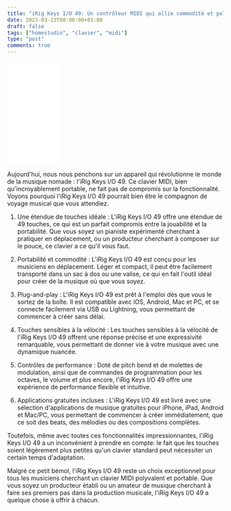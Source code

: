 ```yaml
---
title: "iRig Keys I/O 49: Un contrôleur MIDI qui allie commodité et polyvalence"
date: 2023-03-23T00:00:00+01:00
draft: false
tags: ["homestudio", "clavier", "midi"]
type: "post"
comments: true
---
```



<iframe sandbox="allow-popups allow-scripts allow-modals allow-forms allow-same-origin" style="width:120px;height:240px;" marginwidth="0" marginheight="0" scrolling="no" frameborder="0" src="//ws-eu.amazon-adsystem.com/widgets/q?ServiceVersion=20070822&OneJS=1&Operation=GetAdHtml&MarketPlace=FR&source=ss&ref=as_ss_li_til&ad_type=product_link&tracking_id=poolporg00-21&language=fr_FR&marketplace=amazon&region=FR&placement=B0754LKV94&asins=B0754LKV94&linkId=db3abbc57fc49b6f65a6aa8e9d8c8fa2&show_border=true&link_opens_in_new_window=true"></iframe>

Aujourd'hui, nous nous penchons sur un appareil qui révolutionne le monde de la musique nomade : l'iRig Keys I/O 49. Ce clavier MIDI, bien qu'incroyablement portable, ne fait pas de compromis sur la fonctionnalité. Voyons pourquoi l'iRig Keys I/O 49 pourrait bien être le compagnon de voyage musical que vous attendiez.

1. Une étendue de touches idéale : L'iRig Keys I/O 49 offre une étendue de 49 touches, ce qui est un parfait compromis entre la jouabilité et la portabilité. Que vous soyez un pianiste expérimenté cherchant à pratiquer en déplacement, ou un producteur cherchant à composer sur le pouce, ce clavier a ce qu'il vous faut.

2. Portabilité et commodité : L'iRig Keys I/O 49 est conçu pour les musiciens en déplacement. Léger et compact, il peut être facilement transporté dans un sac à dos ou une valise, ce qui en fait l'outil idéal pour créer de la musique où que vous soyez.

3. Plug-and-play : L'iRig Keys I/O 49 est prêt à l'emploi dès que vous le sortez de la boîte. Il est compatible avec iOS, Android, Mac et PC, et se connecte facilement via USB ou Lightning, vous permettant de commencer à créer sans délai.

4. Touches sensibles à la vélocité : Les touches sensibles à la vélocité de l'iRig Keys I/O 49 offrent une réponse précise et une expressivité remarquable, vous permettant de donner vie à votre musique avec une dynamique nuancée.

5. Contrôles de performance : Doté de pitch bend et de molettes de modulation, ainsi que de commandes de programmation pour les octaves, le volume et plus encore, l'iRig Keys I/O 49 offre une expérience de performance flexible et intuitive.

6. Applications gratuites incluses : L'iRig Keys I/O 49 est livré avec une sélection d'applications de musique gratuites pour iPhone, iPad, Android et Mac/PC, vous permettant de commencer à créer immédiatement, que ce soit des beats, des mélodies ou des compositions complètes.

Toutefois, même avec toutes ces fonctionnalités impressionnantes, l'iRig Keys I/O 49 a un inconvénient à prendre en compte: le fait que les touches soient légèrement plus petites qu'un clavier standard peut nécessiter un certain temps d'adaptation.

Malgré ce petit bémol, l'iRig Keys I/O 49 reste un choix exceptionnel pour tous les musiciens cherchant un clavier MIDI polyvalent et portable. Que vous soyez un producteur établi ou un amateur de musique cherchant à faire ses premiers pas dans la production musicale, l'iRig Keys I/O 49 a quelque chose à offrir à chacun.